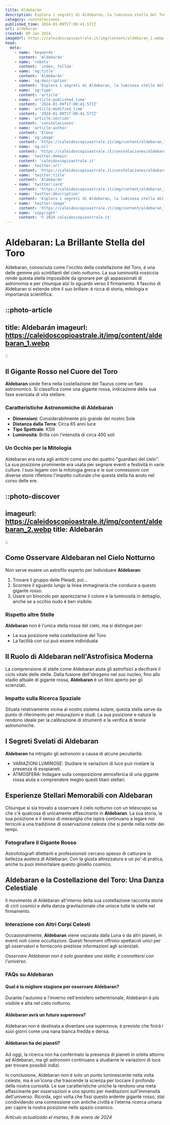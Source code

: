 ```yaml
---
title: Aldebarán
description: Esplora i segreti di Aldebaran, la luminosa stella del Toro. Scopri miti, caratteristiche e curiosità astronomiche. Avventura stellare ti attende!
category: constelaciones
published_time: 2024-01-09T17:00:41.577Z
url: aldebaran
created: 09 Jan 2024
imageUrl: https://caleidoscopioastrale.it/img/content/aldebaran_1.webp
head:
  meta:
    - name: 'keywords'
      content: 'Aldebarán'
    - name: 'robots'
      content: 'index, follow'
    - name: 'og:title'
      content: 'Aldebarán'
    - name: 'og:description'
      content: 'Esplora i segreti di Aldebaran, la luminosa stella del Toro. Scopri miti, caratteristiche e curiosità astronomiche. Avventura stellare ti attende!'
    - name: 'og:type'
      content: 'article'
    - name: 'article:published_time'
      content: '2024-01-09T17:00:41.577Z'
    - name: 'article:modified_time'
      content: '2024-01-09T17:00:41.577Z'
    - name: 'article:section'
      content: 'constelaciones'
    - name: 'article:author'
      content: 'Elena'
    - name: 'og:image'
      content: 'https://caleidoscopioastrale.it/img/content/aldebaran_1.webp'
    - name: 'og:url'
      content: 'https://caleidoscopioastrale.it/constelaciones/aldebaran'
    - name: 'twitter:domain'
      content: 'caleidoscopioastrale.it'
    - name: 'twitter:url'
      content: 'https://caleidoscopioastrale.it/constelaciones/aldebaran'
    - name: 'twitter:title'
      content: 'Aldebarán'
    - name: 'twitter:card'
      content: 'https://caleidoscopioastrale.it/img/content/aldebaran_1.webp'
    - name: 'twitter:description'
      content: 'Esplora i segreti di Aldebaran, la luminosa stella del Toro. Scopri miti, caratteristiche e curiosità astronomiche. Avventura stellare ti attende!'
    - name: 'twitter:image'
      content: 'https://caleidoscopioastrale.it/img/content/aldebaran_1.webp'
    - name: 'copyright'
      content: '© 2024 caleidoscopioastrale.it'
---
```

# Aldebaran: La Brillante Stella del Toro

Aldebaran, conosciuta come l'occhio della costellazione del Toro, è una delle gemme più scintillanti del cielo notturno. La sua luminosità rossiccia rende questa stella impossibile da ignorare per gli appassionati di astronomia e per chiunque alzi lo sguardo verso il firmamento. Il fascino di Aldebaran si estende oltre il suo brillare: è ricca di storia, mitologia e importanza scientifica.

::photo-article
---
title: Aldebarán
imageurl: https://caleidoscopioastrale.it/img/content/aldebaran_1.webp
---
::

## Il Gigante Rosso nel Cuore del Toro

**Aldebaran** siede fiera nella costellazione del Taurus come un faro astronomico. Si classifica come una gigante rossa, indicazione della sua fase avanzata di vita stellare. 

### Caratteristiche Astronomiche di Aldebaran

- **Dimensioni**: Considerabilmente più grande del nostro Sole
- **Distanza dalla Terra**: Circa 65 anni luce
- **Tipo Spettrale**: K5III
- **Luminosità**: Brilla con l'intensità di circa 400 soli

### Un Occhio per la Mitologia

Aldebaran era nota agli antichi come uno dei quattro "guardiani del cielo". La sua posizione prominente era usata per segnare eventi e festività in varie culture. I suoi legami con la mitologia greca e le sue connessioni con diverse storie rifletono l'impatto culturale che questa stella ha avuto nel corso delle ere.


::photo-discover
---
imageurl: https://caleidoscopioastrale.it/img/content/aldebaran_2.webp
title: Aldebarán
---
::

## Come Osservare Aldebaran nel Cielo Notturno

Non serve essere un astrofilo esperto per individuare **Aldebaran**:
1. Trovare il gruppo delle Pleiadi, poi...
2. Scorrere il sguardo lungo la linea immaginaria che conduce a questo gigante rosso.
3. Usare un binocolo per apprezzarne il colore e la luminosità in dettaglio, anche se a occhio nudo è ben visibile.

### Rispetto altre Stelle

**Aldebaran** non è l'unica stella rossa del cielo, ma si distingue per:
- La sua posizione nella costellazione del Toro
- La facilità con cui può essere individuata

## Il Ruolo di Aldebaran nell'Astrofisica Moderna

La comprensione di stelle come Aldebaran aiuta gli astrofisici a decifrare il ciclo vitale delle stelle. Dalla fusione dell'idrogeno nel suo nucleo, fino allo stadio attuale di gigante rossa, **Aldebaran** è un libro aperto per gli scienziati.

### Impatto sulla Ricerca Spaziale

Situata relativamente vicina al nostro sistema solare, questa stella serve da punto di riferimento per misurazioni e studi. La sua posizione e natura la rendono ideale per la calibrazione di strumenti e la verifica di teorie astronomiche.

## I Segreti Svelati di Aldebaran

**Aldebaran** ha intrigato gli astronomi a causa di alcune peculiarità:
- VARIAZIONI LUMINOSE: Studiare le variazioni di luce può rivelare la presenza di esopianeti.
- ATMOSFERA: Indagare sulla composizione atmosferica di una gigante rossa aiuta a comprendere meglio questi titani stellari.

## Esperienze Stellari Memorabili con Aldebaran

Chiunque si sia trovato a osservare il cielo notturno con un telescopio sa che c'è qualcosa di unicamente affascinante in **Aldebaran**. La sua storia, la sua posizione e il senso di meraviglia che ispira continuano a legare noi terricoli a una tradizione di osservazione celeste che si perde nella notte dei tempi.

### Fotografare il Gigante Rosso

Astrofotografi dilettanti e professionisti cercano spesso di catturare la bellezza austera di Aldebaran. Con la giusta attrezzatura e un po' di pratica, anche tu puoi immortalare questo gioiello cosmico.

## Aldebaran e la Costellazione del Toro: Una Danza Celestiale

Il movimento di Aldebaran all'interno della sua costellazione racconta storie di cicli cosmici e della danza gravitazionale che unisce tutte le stelle nel firmamento.

### Interazione con Altri Corpi Celesti

Occasionalmente, **Aldebaran** viene oscurata dalla Luna o da altri pianeti, in eventi noti come occultazioni. Questi fenomeni offrono spettacoli unici per gli osservatori e forniscono preziose informazioni agli scienziati.

_Osservare Aldebaran non è solo guardare una stella; è connettersi con l'universo._

### FAQs su Aldebaran

#### Qual è la migliore stagione per osservare Aldebaran?
Durante l'autunno e l'inverno nell'emisfero settentrionale, Aldebaran è più visibile e alta nel cielo notturno.

#### Aldebaran avrà un futuro supernova?
Aldebaran non è destinata a diventare una supernova; è previsto che finirà i suoi giorni come una nana bianca fredda e densa.

#### Aldebaran ha dei pianeti?
Ad oggi, la ricerca non ha confermato la presenza di pianeti in orbita attorno ad Aldebaran, ma gli astronomi continuano a studiarne le variazioni di luce per trovare possibili indizi.

In conclusione, Aldebaran non è solo un punto luminescente nella volta celeste, ma è un'icona che trascende la scienza per toccare il profondo della nostra curiosità. Le sue caratteristiche uniche la rendono una meta affascinante per osservazioni e uno spunto per meditazioni sull'immensità dell'universo. Ricorda, ogni volta che fissi questo ardente gigante rosso, stai condividendo una connessione con antiche civiltà e l'eterna ricerca umana per capire la nostra posizione nello spazio cosmico.

_Artículo actualizado el martes, 9 de enero de 2024_